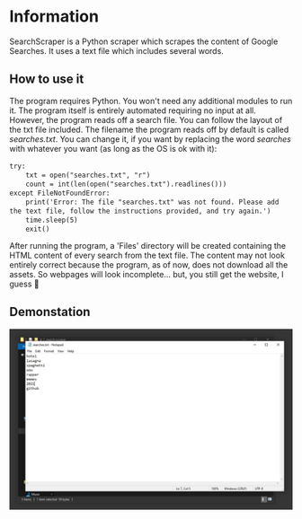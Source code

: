 # Information
SearchScraper is a Python scraper which scrapes the content of Google Searches. It uses a text file which includes several words.

## How to use it
The program requires Python. You won't need any additional modules to run it. The program itself is entirely automated requiring no input at all. However, the program reads off a search file. You can follow the layout of the txt file included. The filename the program reads off by default is called *searches.txt*. You can change it, if you want by replacing the word *searches* with whatever you want (as long as the OS is ok with it):

    try:
        txt = open("searches.txt", "r")
        count = int(len(open("searches.txt").readlines()))
    except FileNotFoundError:
        print('Error: The file "searches.txt" was not found. Please add the text file, follow the instructions provided, and try again.')
        time.sleep(5)
        exit()
        
 After running the program, a 'Files' directory will be created containing the HTML content of every search from the text file. The content may not look entirely correct because the program, as of now, does not download all the assets. So webpages will look incomplete... but, you still get the website, I guess 😬
 
## Demonstation
![](/assets/txt.jpg)
